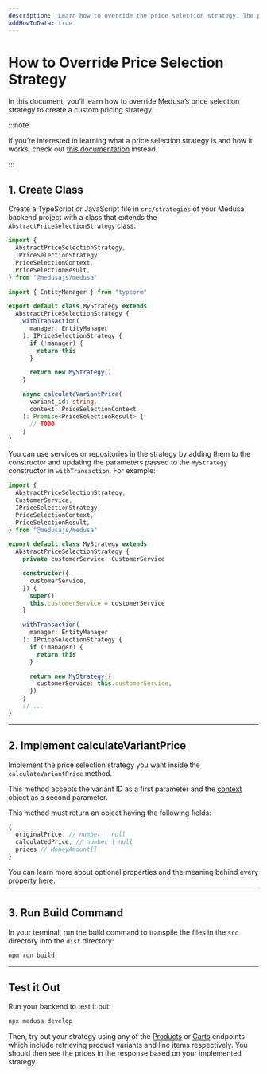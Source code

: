 ```yaml
---
description: 'Learn how to override the price selection strategy. The price selection strategy is used to determine the best price based on a specific context.'
addHowToData: true
---
```


# How to Override Price Selection Strategy

In this document, you’ll learn how to override Medusa’s price selection strategy to create a custom pricing strategy.

:::note

If you’re interested in learning what a price selection strategy is and how it works, check out [this documentation](../price-selection-strategy.md) instead.

:::

## 1. Create Class

Create a TypeScript or JavaScript file in `src/strategies` of your Medusa backend project with a class that extends the `AbstractPriceSelectionStrategy` class:

```ts title=src/strategies/price.ts
import { 
  AbstractPriceSelectionStrategy, 
  IPriceSelectionStrategy, 
  PriceSelectionContext, 
  PriceSelectionResult,
} from "@medusajs/medusa"

import { EntityManager } from "typeorm"

export default class MyStrategy extends 
  AbstractPriceSelectionStrategy {
    withTransaction(
      manager: EntityManager
    ): IPriceSelectionStrategy {
      if (!manager) {
        return this
      }

      return new MyStrategy()
    }

    async calculateVariantPrice(
      variant_id: string,
      context: PriceSelectionContext
    ): Promise<PriceSelectionResult> {
      // TODO
    }
}
```

You can use services or repositories in the strategy by adding them to the constructor and updating the parameters passed to the `MyStrategy` constructor in `withTransaction`. For example:

```ts
import { 
  AbstractPriceSelectionStrategy, 
  CustomerService, 
  IPriceSelectionStrategy, 
  PriceSelectionContext, 
  PriceSelectionResult, 
} from "@medusajs/medusa"

export default class MyStrategy extends 
  AbstractPriceSelectionStrategy {
    private customerService: CustomerService

    constructor({
      customerService,
    }) {
      super()
      this.customerService = customerService
    }

    withTransaction(
      manager: EntityManager
    ): IPriceSelectionStrategy {
      if (!manager) {
        return this
      }

      return new MyStrategy({
        customerService: this.customerService,
      })
    }
    // ...
}
```

---

## 2. Implement calculateVariantPrice

Implement the price selection strategy you want inside the `calculateVariantPrice` method.

This method accepts the variant ID as a first parameter and the [context](../price-selection-strategy.md#context-object) object as a second parameter.

This method must return an object having the following fields:

```ts noReport
{
  originalPrice, // number | null
  calculatedPrice, // number | null
  prices // MoneyAmount[]
}
```

You can learn more about optional properties and the meaning behind every property [here](../price-selection-strategy.md#calculatevariantprice-method).

---

## 3. Run Build Command

In your terminal, run the build command to transpile the files in the `src` directory into the `dist` directory:

```bash npm2yarn
npm run build
```

---

## Test it Out

Run your backend to test it out:

```bash npm2yarn
npx medusa develop
```

Then, try out your strategy using any of the [Products](/api/store/#tag/Product) or [Carts](/api/store/#tag/Cart) endpoints which include retrieving product variants and line items respectively. You should then see the prices in the response based on your implemented strategy.
